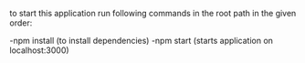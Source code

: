 to start this application run following commands in the root path in the given order:

 -npm install (to install dependencies)
 -npm start (starts application on localhost:3000)